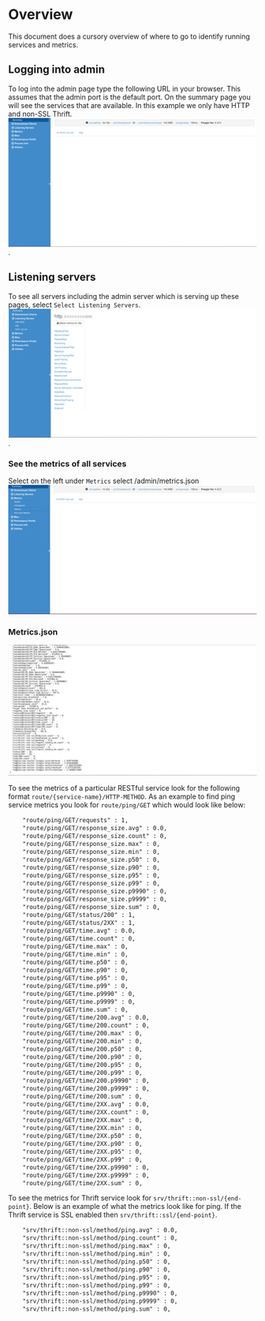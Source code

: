 # Overview
This document does a cursory overview of where to go to identify running services and metrics.

## Logging into admin
To log into the admin page type the following URL in your browser.  This assumes that the admin port is the default port. On the summary page you will see the services that are available. In this example we only have HTTP and non-SSL Thrift.
![ localhost:9990/admin ](files/admin/admin-001.png).

## Listening servers
To see all servers including the admin server which is serving up these pages, select `Select Listening Servers`.
![ ](files/admin/admin-002.png).

### See the metrics of all services 
Select on the left under `Metrics` select /admin/metrics.json
![ ](files/admin/admin-004.png)

### Metrics.json 
![ ](files/admin/admin-005.png)

To see the metrics of a particular RESTful service look for the following format `route/{service-name}/HTTP-METHOD`. As an example to find ping service metrics you look for `route/ping/GET` which would look like below:

        "route/ping/GET/requests" : 1,
        "route/ping/GET/response_size.avg" : 0.0,
        "route/ping/GET/response_size.count" : 0,
        "route/ping/GET/response_size.max" : 0,
        "route/ping/GET/response_size.min" : 0,
        "route/ping/GET/response_size.p50" : 0,
        "route/ping/GET/response_size.p90" : 0,
        "route/ping/GET/response_size.p95" : 0,
        "route/ping/GET/response_size.p99" : 0,
        "route/ping/GET/response_size.p9990" : 0,
        "route/ping/GET/response_size.p9999" : 0,
        "route/ping/GET/response_size.sum" : 0,
        "route/ping/GET/status/200" : 1,
        "route/ping/GET/status/2XX" : 1,
        "route/ping/GET/time.avg" : 0.0,
        "route/ping/GET/time.count" : 0,
        "route/ping/GET/time.max" : 0,
        "route/ping/GET/time.min" : 0,
        "route/ping/GET/time.p50" : 0,
        "route/ping/GET/time.p90" : 0,
        "route/ping/GET/time.p95" : 0,
        "route/ping/GET/time.p99" : 0,
        "route/ping/GET/time.p9990" : 0,
        "route/ping/GET/time.p9999" : 0,
        "route/ping/GET/time.sum" : 0,
        "route/ping/GET/time/200.avg" : 0.0,
        "route/ping/GET/time/200.count" : 0,
        "route/ping/GET/time/200.max" : 0,
        "route/ping/GET/time/200.min" : 0,
        "route/ping/GET/time/200.p50" : 0,
        "route/ping/GET/time/200.p90" : 0,
        "route/ping/GET/time/200.p95" : 0,
        "route/ping/GET/time/200.p99" : 0,
        "route/ping/GET/time/200.p9990" : 0,
        "route/ping/GET/time/200.p9999" : 0,
        "route/ping/GET/time/200.sum" : 0,
        "route/ping/GET/time/2XX.avg" : 0.0,
        "route/ping/GET/time/2XX.count" : 0,
        "route/ping/GET/time/2XX.max" : 0,
        "route/ping/GET/time/2XX.min" : 0,
        "route/ping/GET/time/2XX.p50" : 0,
        "route/ping/GET/time/2XX.p90" : 0,
        "route/ping/GET/time/2XX.p95" : 0,
        "route/ping/GET/time/2XX.p99" : 0,
        "route/ping/GET/time/2XX.p9990" : 0,
        "route/ping/GET/time/2XX.p9999" : 0,
        "route/ping/GET/time/2XX.sum" : 0,


To see the metrics for Thrift service look for `srv/thrift::non-ssl/{end-point}`. Below is an example of what the metrics look like for ping. If the Thrift service is SSL enabled then `srv/thrift::ssl/{end-point}`.


        "srv/thrift::non-ssl/method/ping.avg" : 0.0,
        "srv/thrift::non-ssl/method/ping.count" : 0,
        "srv/thrift::non-ssl/method/ping.max" : 0,
        "srv/thrift::non-ssl/method/ping.min" : 0,
        "srv/thrift::non-ssl/method/ping.p50" : 0,
        "srv/thrift::non-ssl/method/ping.p90" : 0,
        "srv/thrift::non-ssl/method/ping.p95" : 0,
        "srv/thrift::non-ssl/method/ping.p99" : 0,
        "srv/thrift::non-ssl/method/ping.p9990" : 0,
        "srv/thrift::non-ssl/method/ping.p9999" : 0,
        "srv/thrift::non-ssl/method/ping.sum" : 0,


